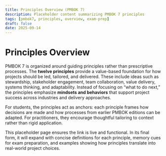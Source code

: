 ```yaml
---
title: Principles Overview (PMBOK 7)
description: Placeholder content summarizing PMBOK 7 principles
tags: [pmbok7, principles, overview, exam-prep]
draft: false
date: 2025-09-14
---
```


# Principles Overview

PMBOK 7 is organized around guiding principles rather than prescriptive processes. The **twelve principles** provide a value-based foundation for how projects should be led, tailored, and delivered. These include ideas such as stewardship, stakeholder engagement, team collaboration, value delivery, systems thinking, and adaptability. Instead of focusing on “what to do next,” the principles emphasize **mindsets and behaviors** that support project success across industries and delivery approaches.  

For students, the principles act as anchors: each principle frames how decisions are made and how processes from earlier PMBOK editions can be adapted. For practitioners, they encourage thoughtful tailoring to context rather than rigid application.  

This placeholder page ensures the link is live and functional. In its final form, it will expand with concise definitions for each principle, memory cues for exam preparation, and examples showing how principles translate into real-world project choices.
